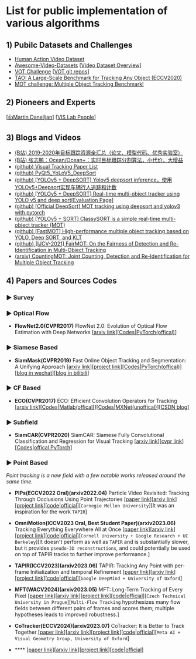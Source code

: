 #  List for public implementation of various algorithms

## 1) Pubilc Datasets and Challenges

* [Human Action Video Dataset](http://videodatasets.org/)
* [Awesome-Video-Datasets](https://github.com/xiaobai1217/Awesome-Video-Datasets) [[Video Dataset Overview](https://www.di.ens.fr/~miech/datasetviz/)]
* [VOT Challenge](https://votchallenge.net/index.html) [[VOT git repos](https://github.com/votchallenge)]
* [TAO: A Large-Scale Benchmark for Tracking Any Object (ECCV2020)](https://taodataset.org/)
* [MOT challenge: Multiple Object Tracking Benchmark!](https://motchallenge.net/)

## 2) Pioneers and Experts

[[👍Martin Danelljan](https://martin-danelljan.github.io/)] [[VIS Lab People](https://ivi.fnwi.uva.nl/vislab/people/)]


## 3) Blogs and Videos

* [(B站) 2019-2020年目标跟踪资源全汇总（论文、模型代码、优秀实验室）](https://www.bilibili.com/read/cv7636814)
* [(B站) 张志鹏：Ocean/Ocean+：实时目标跟踪分割算法，小代价，大增益](https://www.bilibili.com/video/BV1354y1e7wU)
* [(github) Visual Tracking Paper List](https://github.com/foolwood/benchmark_results)
* [(github) PyQt5_YoLoV5_DeepSort](https://github.com/BioMeasure/PyQt5_YoLoV5_DeepSort)
* [(github) [YOLOv5 + DeepSORT] Yolov5 deepsort inference，使用YOLOv5+Deepsort实现车辆行人追踪和计数](https://github.com/Sharpiless/Yolov5-deepsort-inference)
* [(github) [YOLOv5 + DeepSORT] Real-time multi-object tracker using YOLO v5 and deep sort](https://github.com/mikel-brostrom/Yolov5_DeepSort_Pytorch)[[Evaluation Page]](https://github.com/mikel-brostrom/Yolov5_DeepSort_Pytorch/wiki/Evaluation)
* [(github) [Official DeepSort] MOT tracking using deepsort and yolov3 with pytorch](https://github.com/ZQPei/deep_sort_pytorch)
* [(github) [YOLOv5 + SORT] ClassySORT is a simple real-time multi-object tracker (MOT)](https://github.com/tensorturtle/classy-sort-yolov5)
* [(github) [FastMOT] High-performance multiple object tracking based on YOLO, Deep SORT, and KLT](https://github.com/GeekAlexis/FastMOT)
* [(github} [IJCV-2021] FairMOT: On the Fairness of Detection and Re-Identification in Multi-Object Tracking](https://github.com/ifzhang/FairMOT)
* [(arxiv) CountingMOT: Joint Counting, Detection and Re-Identification for Multiple Object Tracking](https://arxiv.org/abs/2212.05861)


## 4) Papers and Sources Codes

### ▶ Survey


### ▶ Optical Flow

* **FlowNet2.0(CVPR2017)** FlowNet 2.0: Evolution of Optical Flow Estimation with Deep Networks [[arxiv link](https://arxiv.org/abs/1612.01925)][[Codes|PyTorch(offical)](https://github.com/NVIDIA/flownet2-pytorch)]


### ▶ Siamese Based

* **SiamMask(CVPR2019)** Fast Online Object Tracking and Segmentation: A Unifying Approach [[arxiv link](https://arxiv.org/abs/1812.05050)][[project link](http://www.robots.ox.ac.uk/~qwang/SiamMask/)][[Codes|PyTorch(offical)](https://github.com/foolwood/SiamMask)][[blog in wechat](https://mp.weixin.qq.com/s/tn3DBGQ-bfj8UCuupK-vHg)][[blog in bilibili](https://www.bilibili.com/video/av45602011/)]



### ▶ CF Based

* **ECO(CVPR2017)** ECO: Efficient Convolution Operators for Tracking [[arxiv link](https://arxiv.org/abs/1611.09224)][[Codes|Matlab(offical)](https://github.com/martin-danelljan/ECO)][[Codes|MXNet(unoffical)](https://github.com/StrangerZhang/pyECO)][[CSDN blog](https://blog.csdn.net/zixiximm/article/details/54378397)]


### ▶ Subfield

* **SiamCAR(CVPR2020)** SiamCAR: Siamese Fully Convolutional Classification and Regression for Visual Tracking [[arxiv link](http://arxiv.org/abs/1911.07241v2)][[cvpr link](https://openaccess.thecvf.com/content_CVPR_2020/html/Guo_SiamCAR_Siamese_Fully_Convolutional_Classification_and_Regression_for_Visual_Tracking_CVPR_2020_paper.html)][[Codes|offical PyTorch](https://github.com/ohhhyeahhh/SiamCAR)]

### ▶ Point Based
*Point tracking is a new field with a few notable works released around the same time.*

* **PIPs(ECCV2022 Oral)(arxiv2022.04)** Particle Video Revisited: Tracking Through Occlusions Using Point Trajectories [[paper link](https://link.springer.com/chapter/10.1007/978-3-031-20047-2_4)][[arxiv link](https://arxiv.org/abs/2204.04153)][[project link](https://particle-video-revisited.github.io/)][[code|official](https://github.com/aharley/pips)][`Carnegie Mellon University`][It was an inspiration for the work `TAPIR`]

* **OmniMotion(ICCV2023 Oral, Best Student Paper)(arxiv2023.06)** Tracking Everything Everywhere All at Once [[paper link](http://openaccess.thecvf.com/content/ICCV2023/html/Wang_Tracking_Everything_Everywhere_All_at_Once_ICCV_2023_paper.html)][[arxiv link](https://arxiv.org/abs/2306.05422)][[project link](https://omnimotion.github.io/)][[code|official](https://github.com/qianqianwang68/omnimotion)][`Cornell University + Google Research + UC Berkeley`][It doesn't perform as well as `TAPIR` and is substantially slower, but it provides `pseudo-3D reconstructions`, and could potentially be used on top of TAPIR tracks to further improve performance.]

* **TAPIR(ICCV2023)(arxiv2023.06)** TAPIR: Tracking Any Point with per-frame Initialization and temporal Refinement [[paper link](http://openaccess.thecvf.com/content/ICCV2023/html/Doersch_TAPIR_Tracking_Any_Point_with_Per-Frame_Initialization_and_Temporal_Refinement_ICCV_2023_paper.html)][[arxiv link](https://arxiv.org/abs/2306.08637)][[project link](https://deepmind-tapir.github.io/)][[code|official](https://github.com/deepmind/tapnet)][`Google DeepMind + University of Oxford`]

* **MFT(WACV2024)(arxiv2023.05)** MFT: Long-Term Tracking of Every Pixel [[paper link](https://openaccess.thecvf.com/content/WACV2024/html/Neoral_MFT_Long-Term_Tracking_of_Every_Pixel_WACV_2024_paper.html)][[arxiv link](https://arxiv.org/abs/2305.12998)][[project link](https://cmp.felk.cvut.cz/~serycjon/MFT/)][[code|official](https://github.com/serycjon/MFT)][`Czech Technical University in Prague`][`Multi-Flow Tracking` hypothesizes many flow fields between different pairs of frames and scores them; multiple hypotheses leads to improved robustness.]

* **CoTracker(ECCV2024)(arxiv2023.07)** CoTracker: It is Better to Track Together [[paper link]()][[arxiv link](https://arxiv.org/abs/2307.07635)][[project link](https://co-tracker.github.io/)][[code|official](https://github.com/facebookresearch/co-tracker)][`Meta AI + Visual Geometry Group, University of Oxford`]

* **** [[paper link]()][[arxiv link]()][[project link]()][[code|official]()]

